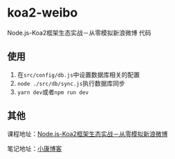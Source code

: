 # koa2-weibo
Node.js-Koa2框架生态实战－从零模拟新浪微博 代码
## 使用
1. 在`src/config/db.js`中设置数据库相关的配置
2. `node ./src/db/sync.js`执行数据库同步
3. `yarn dev`或者`npm run dev`

## 其他
课程地址：[Node.js-Koa2框架生态实战－从零模拟新浪微博](https://coding.imooc.com/class/chapter/388.html)

笔记地址：[小康博客](https://www.antmoe.com/categories/%E6%85%95%E8%AF%BE%E7%BD%91/Koa2/)